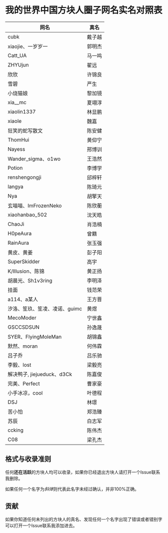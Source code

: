 # 我的世界中国方块人圈子网名实名对照表

| 网名 | 真名 |
| --- | --- |
| cubk | 戴子越 |
| xiaojie、一岁岁一 | 郭明杰 |
| Catt_UA | 马一鸣 |
| ZHYUjun | 翟远 |
| 欣欣 | 许锦良 |
| 雪碧 | 严生 |
| 小烧猫娘 | 黎加镜 |
| xia__mc | 夏翊淳 |
| xiaolin1337 | 林显鹏 |
| xiaole | 魏嘉 |
| 狂笑的蛇写散文 | 陈安健 |
| ThomHui | 黄仰宁 |
| Nayess | 邢博训 |
| Wander_sigma、o1wo | 王浩然 |
| Potion | 李博学 |
| renshengongji | 邱梓轩 |
| langya | 陈琦元 |
| Nya | 胡擎天 |
| 玄喵喵、ImFrozenNeko | 陈欣蘅 |
| xiaohanbao_502 | 沈天皓 |
| ChaoJi | 肖浩楠 |
| H0peAura | 曾籍 |
| RainAura | 张玉强 |
| 黄皮、黄姜 | 彭子阳 |
| SuperSkidder | 高宇 |
| K/Illusion、陈锦 | 黄正扬 |
| 胡晨光、Sh1v3ring | 李明泽 |
| 挂面 | 钱范荣 |
| a114、a某人 | 王方晋 |
| 汐洛、笙玖、笙凌、凌诺、guimc | 黄煜 |
| MecoModer | 宁世鑫 |
| GSCCSDSUN | 孙逸晟 |
| SYER、FlyingMoleMan | 胡锦鑫 |
| 默然、moran | 何伟霖 |
| 吕子乔 | 吕乐驰 |
| 李毅、lost | 梁毅亮 |
| 解决鸭子, jiejueduck、d3Ck | 陈嘉俊 |
| 完美、Perfect | 曹家豪 |
| 小手冰凉，cool | 叶德程 |
| DSJ | 林璟 |
| 苦小怕 | 郑浩臻 |
| 苏辰 | 白志军 |
| ccking | 陈伟杰 |
| C08 | 梁孔杰 |

## 格式与收录准则

任何**还在活跃**的方块人均可以收录，如果你已经退出方块人请打开一个Issue联系我删除。

如果任何一个名字为*斜体*则代表此名字未经过确认，并非100%正确。

## 贡献

如果你知道任何未列出的方块人的真名、发现任何一个名字出现了错误或者错别字可以打开一个Issue联系我添加进去。
